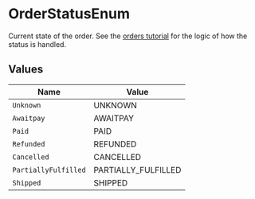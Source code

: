 # OrderStatusEnum

Current state of the order. See the <a href="https://docs.goshippo.com/docs/orders/orders/">orders tutorial</a> 
for the logic of how the status is handled.


## Values

| Name                 | Value                |
| -------------------- | -------------------- |
| `Unknown`            | UNKNOWN              |
| `Awaitpay`           | AWAITPAY             |
| `Paid`               | PAID                 |
| `Refunded`           | REFUNDED             |
| `Cancelled`          | CANCELLED            |
| `PartiallyFulfilled` | PARTIALLY_FULFILLED  |
| `Shipped`            | SHIPPED              |